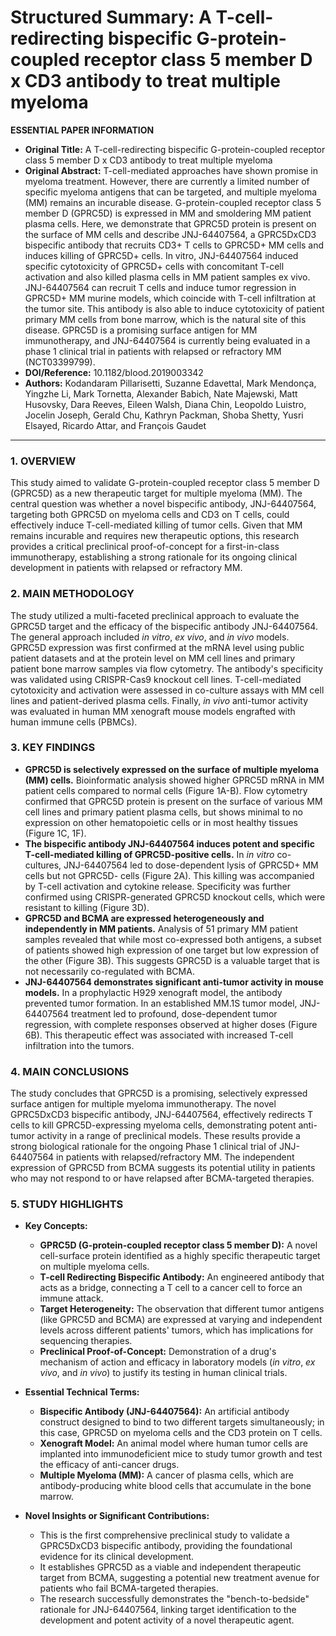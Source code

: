 # Structured Summary: A T-cell-redirecting bispecific G-protein-coupled receptor class 5 member D x CD3 antibody to treat multiple myeloma

**ESSENTIAL PAPER INFORMATION**

*   **Original Title:** A T-cell-redirecting bispecific G-protein-coupled receptor class 5 member D x CD3 antibody to treat multiple myeloma
*   **Original Abstract:** T-cell-mediated approaches have shown promise in myeloma treatment. However, there are currently a limited number of specific myeloma antigens that can be targeted, and multiple myeloma (MM) remains an incurable disease. G-protein-coupled receptor class 5 member D (GPRC5D) is expressed in MM and smoldering MM patient plasma cells. Here, we demonstrate that GPRC5D protein is present on the surface of MM cells and describe JNJ-64407564, a GPRC5DxCD3 bispecific antibody that recruits CD3+ T cells to GPRC5D+ MM cells and induces killing of GPRC5D+ cells. In vitro, JNJ-64407564 induced specific cytotoxicity of GPRC5D+ cells with concomitant T-cell activation and also killed plasma cells in MM patient samples ex vivo. JNJ-64407564 can recruit T cells and induce tumor regression in GPRC5D+ MM murine models, which coincide with T-cell infiltration at the tumor site. This antibody is also able to induce cytotoxicity of patient primary MM cells from bone marrow, which is the natural site of this disease. GPRC5D is a promising surface antigen for MM immunotherapy, and JNJ-64407564 is currently being evaluated in a phase 1 clinical trial in patients with relapsed or refractory MM (NCT03399799).
*   **DOI/Reference:** 10.1182/blood.2019003342
*   **Authors:** Kodandaram Pillarisetti, Suzanne Edavettal, Mark Mendonça, Yingzhe Li, Mark Tornetta, Alexander Babich, Nate Majewski, Matt Husovsky, Dara Reeves, Eileen Walsh, Diana Chin, Leopoldo Luistro, Jocelin Joseph, Gerald Chu, Kathryn Packman, Shoba Shetty, Yusri Elsayed, Ricardo Attar, and François Gaudet

---

### 1. OVERVIEW
This study aimed to validate G-protein-coupled receptor class 5 member D (GPRC5D) as a new therapeutic target for multiple myeloma (MM). The central question was whether a novel bispecific antibody, JNJ-64407564, targeting both GPRC5D on myeloma cells and CD3 on T cells, could effectively induce T-cell-mediated killing of tumor cells. Given that MM remains incurable and requires new therapeutic options, this research provides a critical preclinical proof-of-concept for a first-in-class immunotherapy, establishing a strong rationale for its ongoing clinical development in patients with relapsed or refractory MM.

### 2. MAIN METHODOLOGY
The study utilized a multi-faceted preclinical approach to evaluate the GPRC5D target and the efficacy of the bispecific antibody JNJ-64407564. The general approach included *in vitro*, *ex vivo*, and *in vivo* models. GPRC5D expression was first confirmed at the mRNA level using public patient datasets and at the protein level on MM cell lines and primary patient bone marrow samples via flow cytometry. The antibody's specificity was validated using CRISPR-Cas9 knockout cell lines. T-cell-mediated cytotoxicity and activation were assessed in co-culture assays with MM cell lines and patient-derived plasma cells. Finally, *in vivo* anti-tumor activity was evaluated in human MM xenograft mouse models engrafted with human immune cells (PBMCs).

### 3. KEY FINDINGS

*   **GPRC5D is selectively expressed on the surface of multiple myeloma (MM) cells.** Bioinformatic analysis showed higher GPRC5D mRNA in MM patient cells compared to normal cells (Figure 1A-B). Flow cytometry confirmed that GPRC5D protein is present on the surface of various MM cell lines and primary patient plasma cells, but shows minimal to no expression on other hematopoietic cells or in most healthy tissues (Figure 1C, 1F).
*   **The bispecific antibody JNJ-64407564 induces potent and specific T-cell-mediated killing of GPRC5D-positive cells.** In *in vitro* co-cultures, JNJ-64407564 led to dose-dependent lysis of GPRC5D+ MM cells but not GPRC5D- cells (Figure 2A). This killing was accompanied by T-cell activation and cytokine release. Specificity was further confirmed using CRISPR-generated GPRC5D knockout cells, which were resistant to killing (Figure 3D).
*   **GPRC5D and BCMA are expressed heterogeneously and independently in MM patients.** Analysis of 51 primary MM patient samples revealed that while most co-expressed both antigens, a subset of patients showed high expression of one target but low expression of the other (Figure 3B). This suggests GPRC5D is a valuable target that is not necessarily co-regulated with BCMA.
*   **JNJ-64407564 demonstrates significant anti-tumor activity in mouse models.** In a prophylactic H929 xenograft model, the antibody prevented tumor formation. In an established MM.1S tumor model, JNJ-64407564 treatment led to profound, dose-dependent tumor regression, with complete responses observed at higher doses (Figure 6B). This therapeutic effect was associated with increased T-cell infiltration into the tumors.

### 4. MAIN CONCLUSIONS
The study concludes that GPRC5D is a promising, selectively expressed surface antigen for multiple myeloma immunotherapy. The novel GPRC5DxCD3 bispecific antibody, JNJ-64407564, effectively redirects T cells to kill GPRC5D-expressing myeloma cells, demonstrating potent anti-tumor activity in a range of preclinical models. These results provide a strong biological rationale for the ongoing Phase 1 clinical trial of JNJ-64407564 in patients with relapsed/refractory MM. The independent expression of GPRC5D from BCMA suggests its potential utility in patients who may not respond to or have relapsed after BCMA-targeted therapies.

### 5. STUDY HIGHLIGHTS

*   **Key Concepts:**
    *   **GPRC5D (G-protein-coupled receptor class 5 member D):** A novel cell-surface protein identified as a highly specific therapeutic target on multiple myeloma cells.
    *   **T-cell Redirecting Bispecific Antibody:** An engineered antibody that acts as a bridge, connecting a T cell to a cancer cell to force an immune attack.
    *   **Target Heterogeneity:** The observation that different tumor antigens (like GPRC5D and BCMA) are expressed at varying and independent levels across different patients' tumors, which has implications for sequencing therapies.
    *   **Preclinical Proof-of-Concept:** Demonstration of a drug's mechanism of action and efficacy in laboratory models (*in vitro*, *ex vivo*, and *in vivo*) to justify its testing in human clinical trials.

*   **Essential Technical Terms:**
    *   **Bispecific Antibody (JNJ-64407564):** An artificial antibody construct designed to bind to two different targets simultaneously; in this case, GPRC5D on myeloma cells and the CD3 protein on T cells.
    *   **Xenograft Model:** An animal model where human tumor cells are implanted into immunodeficient mice to study tumor growth and test the efficacy of anti-cancer drugs.
    *   **Multiple Myeloma (MM):** A cancer of plasma cells, which are antibody-producing white blood cells that accumulate in the bone marrow.

*   **Novel Insights or Significant Contributions:**
    *   This is the first comprehensive preclinical study to validate a GPRC5DxCD3 bispecific antibody, providing the foundational evidence for its clinical development.
    *   It establishes GPRC5D as a viable and independent therapeutic target from BCMA, suggesting a potential new treatment avenue for patients who fail BCMA-targeted therapies.
    *   The research successfully demonstrates the "bench-to-bedside" rationale for JNJ-64407564, linking target identification to the development and potent activity of a novel therapeutic agent.
